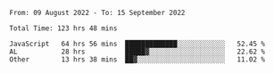 
<!--START_SECTION:waka-->

```text
From: 09 August 2022 - To: 15 September 2022

Total Time: 123 hrs 48 mins

JavaScript   64 hrs 56 mins  █████████████░░░░░░░░░░░░   52.45 %
AL           28 hrs          █████▓░░░░░░░░░░░░░░░░░░░   22.62 %
Other        13 hrs 38 mins  ██▓░░░░░░░░░░░░░░░░░░░░░░   11.02 %
```

<!--END_SECTION:waka-->











